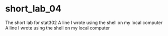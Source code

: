 # short_lab_04
The short lab for stat302
A line I wrote using the shell on my local computer
A line I wrote using the shell on my local computer

